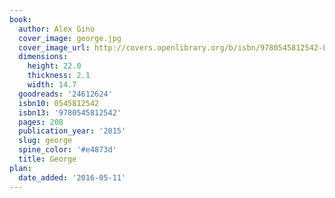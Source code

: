 ```yaml
---
book:
  author: Alex Gino
  cover_image: george.jpg
  cover_image_url: http://covers.openlibrary.org/b/isbn/9780545812542-L.jpg
  dimensions:
    height: 22.0
    thickness: 2.1
    width: 14.7
  goodreads: '24612624'
  isbn10: 0545812542
  isbn13: '9780545812542'
  pages: 208
  publication_year: '2015'
  slug: george
  spine_color: '#e4873d'
  title: George
plan:
  date_added: '2016-05-11'
---
```

